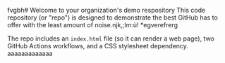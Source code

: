 fvgbh# Welcome to your organization's demo respository
This code repository (or "repo") is designed to demonstrate the best GitHub has to offer with the least amount of noise.njk,;lm:ù!
*egverefrerg

The repo includes an `index.html` file (so it can render a web page), two GitHub Actions workflows, and a CSS stylesheet dependency.
aaaaaaaaaaaaa
